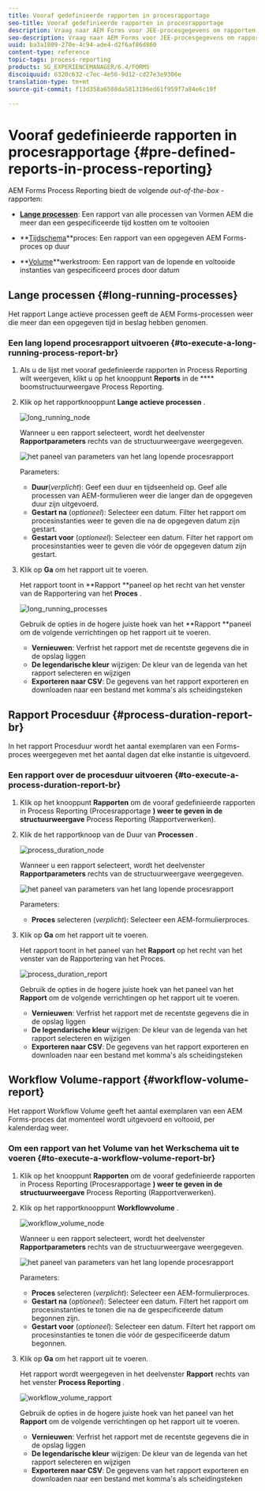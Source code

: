 ```yaml
---
title: Vooraf gedefinieerde rapporten in procesrapportage
seo-title: Vooraf gedefinieerde rapporten in procesrapportage
description: Vraag naar AEM Forms voor JEE-procesgegevens om rapporten te maken over langdurige processen, procesduur en workflowvolume
seo-description: Vraag naar AEM Forms voor JEE-procesgegevens om rapporten te maken over langdurige processen, procesduur en workflowvolume
uuid: ba3a1809-270e-4c94-ade4-d2f6af86d860
content-type: reference
topic-tags: process-reporting
products: SG_EXPERIENCEMANAGER/6.4/FORMS
discoiquuid: 6320c632-c7ec-4e56-9d12-cd27e3e9306e
translation-type: tm+mt
source-git-commit: f13d358a6508da5813186ed61f959f7a84e6c19f

---
```



# Vooraf gedefinieerde rapporten in procesrapportage {#pre-defined-reports-in-process-reporting}

AEM Forms Process Reporting biedt de volgende *out-of-the-box* -rapporten:

* **[Lange processen](/help/forms/using/process-reporting/pre-defined-reports-in-process-reporting.md#p-long-running-processes-p)**: Een rapport van alle processen van Vormen AEM die meer dan een gespecificeerde tijd kostten om te voltooien

* **[Tijdschema](/help/forms/using/process-reporting/pre-defined-reports-in-process-reporting.md#p-process-duration-report-br-p)**proces: Een rapport van een opgegeven AEM Forms-proces op duur

* **[Volume](/help/forms/using/process-reporting/pre-defined-reports-in-process-reporting.md#p-workflow-volume-report-p)**werkstroom: Een rapport van de lopende en voltooide instanties van gespecificeerd proces door datum

## Lange processen {#long-running-processes}

Het rapport Lange actieve processen geeft de AEM Forms-processen weer die meer dan een opgegeven tijd in beslag hebben genomen.

### Een lang lopend procesrapport uitvoeren {#to-execute-a-long-running-process-report-br}

1. Als u de lijst met vooraf gedefinieerde rapporten in Process Reporting wilt weergeven, klikt u op het knooppunt **Reports** in de **** boomstructuurweergave Process Reporting.
1. Klik op het rapportknooppunt **Lange actieve processen** .

   ![long_running_node](assets/long_running_node.png)

   Wanneer u een rapport selecteert, wordt het deelvenster **Rapportparameters** rechts van de structuurweergave weergegeven.

   ![het paneel van parameters van het lang lopende procesrapport](assets/report_parameters_panel.png)

   Parameters:

   * **Duur**(*verplicht*): Geef een duur en tijdseenheid op. Geef alle processen van AEM-formulieren weer die langer dan de opgegeven duur zijn uitgevoerd.
   * **Gestart na** (*optioneel*): Selecteer een datum. Filter het rapport om procesinstanties weer te geven die na de opgegeven datum zijn gestart.
   * **Gestart voor** (*optioneel*): Selecteer een datum. Filter het rapport om procesinstanties weer te geven die vóór de opgegeven datum zijn gestart.

1. Klik op **Ga** om het rapport uit te voeren.

   Het rapport toont in **Rapport **paneel op het recht van het venster van de Rapportering van het **Proces** .

   ![long_running_processes](assets/long_running_processes.png)

   Gebruik de opties in de hogere juiste hoek van het **Rapport **paneel om de volgende verrichtingen op het rapport uit te voeren.

   * **Vernieuwen**: Verfrist het rapport met de recentste gegevens die in de opslag liggen
   * **De legendarische kleur** wijzigen: De kleur van de legenda van het rapport selecteren en wijzigen
   * **Exporteren naar CSV**: De gegevens van het rapport exporteren en downloaden naar een bestand met komma&#39;s als scheidingsteken

## Rapport Procesduur {#process-duration-report-br}

In het rapport Procesduur wordt het aantal exemplaren van een Forms-proces weergegeven met het aantal dagen dat elke instantie is uitgevoerd.

### Een rapport over de procesduur uitvoeren {#to-execute-a-process-duration-report-br}

1. Klik op het knooppunt **Rapporten** om de vooraf gedefinieerde rapporten in Process Reporting (Procesrapportage **) weer te geven in de structuurweergave** Process Reporting (Rapportverwerken).
1. Klik de het rapportknoop van de Duur van **Processen** .

   ![process_duration_node](assets/process_duration_node.png)

   Wanneer u een rapport selecteert, wordt het deelvenster **Rapportparameters** rechts van de structuurweergave weergegeven.

   ![het paneel van parameters van het lang lopende procesrapport](assets/process_duration_params.png)

   Parameters:

   * **Proces** selecteren (*verplicht*): Selecteer een AEM-formulierproces.

1. Klik op **Ga** om het rapport uit te voeren.

   Het rapport toont in het paneel van het **Rapport** op het recht van het venster van de Rapportering van het Proces.

   ![process_duration_report](assets/process_duration_report.png)

   Gebruik de opties in de hogere juiste hoek van het paneel van het **Rapport** om de volgende verrichtingen op het rapport uit te voeren.

   * **Vernieuwen**: Verfrist het rapport met de recentste gegevens die in de opslag liggen
   * **De legendarische kleur** wijzigen: De kleur van de legenda van het rapport selecteren en wijzigen
   * **Exporteren naar CSV**: De gegevens van het rapport exporteren en downloaden naar een bestand met komma&#39;s als scheidingsteken

## Workflow Volume-rapport {#workflow-volume-report}

Het rapport Workflow Volume geeft het aantal exemplaren van een AEM Forms-proces dat momenteel wordt uitgevoerd en voltooid, per kalenderdag weer.

### Om een rapport van het Volume van het Werkschema uit te voeren {#to-execute-a-workflow-volume-report-br}

1. Klik op het knooppunt **Rapporten** om de vooraf gedefinieerde rapporten in Process Reporting (Procesrapportage **) weer te geven in de structuurweergave** Process Reporting (Rapportverwerken).
1. Klik op het rapportknooppunt **Workflowvolume** .

   ![workflow_volume_node](assets/workflow_volume_node.png)

   Wanneer u een rapport selecteert, wordt het deelvenster **Rapportparameters** rechts van de structuurweergave weergegeven.

   ![het paneel van parameters van het lang lopende procesrapport](assets/workflow_volume_params.png)

   Parameters:

   * **Proces** selecteren (*verplicht*): Selecteer een AEM-formulierproces.
   * **Gestart na** (*optioneel*): Selecteer een datum. Filtert het rapport om procesinstanties te tonen die na de gespecificeerde datum begonnen zijn.
   * **Gestart voor** (*optioneel*): Selecteer een datum. Filtert het rapport om procesinstanties te tonen die vóór de gespecificeerde datum begonnen.

1. Klik op **Ga** om het rapport uit te voeren.

   Het rapport wordt weergegeven in het deelvenster **Rapport** rechts van het venster **Process Reporting** .

   ![workflow_volume_rapport](assets/workflow_volume_report.png)

   Gebruik de opties in de hogere juiste hoek van het paneel van het **Rapport** om de volgende verrichtingen op het rapport uit te voeren.

   * **Vernieuwen**: Verfrist het rapport met de recentste gegevens die in de opslag liggen
   * **De legendarische kleur** wijzigen: De kleur van de legenda van het rapport selecteren en wijzigen
   * **Exporteren naar CSV**: De gegevens van het rapport exporteren en downloaden naar een bestand met komma&#39;s als scheidingsteken

